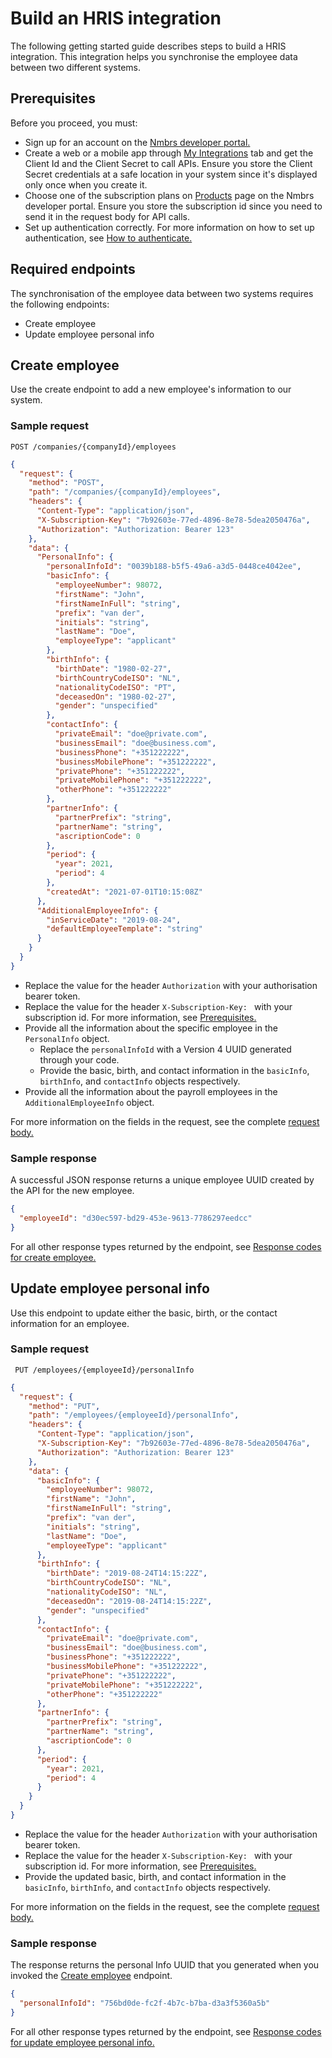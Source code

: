 # Build an HRIS integration

The following getting started guide describes steps to build a HRIS integration. This integration helps you synchronise the employee data between two different systems.

## Prerequisites
Before you proceed, you must:
* Sign up for an account on the [Nmbrs developer portal.](https://developer.nmbrs.com/)
* Create a web or a mobile app through [My Integrations](https://partner-portal.nmbrs.com/integrations) tab and get the Client Id and the Client Secret to call APIs. Ensure you store the Client Secret credentials at a safe location in your system since it's displayed only once when you 
  create it.
* Choose one of the subscription plans on [Products](https://developer.nmbrs.com/products) page on the Nmbrs developer portal. Ensure you store the subscription id since you need to send it in the request body for API calls.
* Set up authentication correctly. For more information on how to set up authentication, see [How to authenticate.](https://nmbrs.stoplight.io/docs/nmbrs-restapi/e9e0f5292b4a1-authentication)

## Required endpoints
The synchronisation of the employee data between two systems requires the following endpoints:

* Create employee
* Update employee personal info

## Create employee

Use the create endpoint to add a new employee's information to our system.

### Sample request
```POST /companies/{companyId}/employees```

```json
{
  "request": {
    "method": "POST",
    "path": "/companies/{companyId}/employees",
    "headers": {
      "Content-Type": "application/json",
      "X-Subscription-Key": "7b92603e-77ed-4896-8e78-5dea2050476a",
      "Authorization": "Authorization: Bearer 123"
    },
    "data": {
      "PersonalInfo": {
        "personalInfoId": "0039b188-b5f5-49a6-a3d5-0448ce4042ee",
        "basicInfo": {
          "employeeNumber": 98072,
          "firstName": "John",
          "firstNameInFull": "string",
          "prefix": "van der",
          "initials": "string",
          "lastName": "Doe",
          "employeeType": "applicant"
        },
        "birthInfo": {
          "birthDate": "1980-02-27",
          "birthCountryCodeISO": "NL",
          "nationalityCodeISO": "PT",
          "deceasedOn": "1980-02-27",
          "gender": "unspecified"
        },
        "contactInfo": {
          "privateEmail": "doe@private.com",
          "businessEmail": "doe@business.com",
          "businessPhone": "+351222222",
          "businessMobilePhone": "+351222222",
          "privatePhone": "+351222222",
          "privateMobilePhone": "+351222222",
          "otherPhone": "+351222222"
        },
        "partnerInfo": {
          "partnerPrefix": "string",
          "partnerName": "string",
          "ascriptionCode": 0
        },
        "period": {
          "year": 2021,
          "period": 4
        },
        "createdAt": "2021-07-01T10:15:08Z"
      },
      "AdditionalEmployeeInfo": {
        "inServiceDate": "2019-08-24",
        "defaultEmployeeTemplate": "string"
      }
    }
  }
}

```
* Replace the value for the header `Authorization` with your authorisation bearer token.
* Replace the value for the header `X-Subscription-Key: ` with your subscription id. For more information, see [Prerequisites.](#Prerequisites)
* Provide all the information about the specific employee in the `PersonalInfo` object.
  * Replace the `personalInfoId` with a Version 4 UUID generated through your code.
  * Provide the basic, birth, and contact information in the `basicInfo`, `birthInfo`, and `contactInfo` objects respectively.
* Provide all the information about the payroll employees in the `AdditionalEmployeeInfo` object.

For more information on the fields in the request, see the complete [request body.](https://nmbrs.stoplight.io/docs/nmbrs-restapi/13c6a8d9c7190-create-employee#request-body)

### Sample response

A successful JSON response returns a unique employee UUID created by the API for the new employee.

```json
{
  "employeeId": "d30ec597-bd29-453e-9613-7786297eedcc"
}
```

For all other response types returned by the endpoint, see [Response codes for create employee.](https://nmbrs.stoplight.io/docs/nmbrs-restapi/13c6a8d9c7190-create-employee#Responses)

## Update employee personal info

Use this endpoint to update either the basic, birth, or the contact information for an employee.

### Sample request
``` PUT /employees/{employeeId}/personalInfo```

```json
{
  "request": {
    "method": "PUT",
    "path": "/employees/{employeeId}/personalInfo",
    "headers": {
      "Content-Type": "application/json",
      "X-Subscription-Key": "7b92603e-77ed-4896-8e78-5dea2050476a",
      "Authorization": "Authorization: Bearer 123"
    },
    "data": {
      "basicInfo": {
        "employeeNumber": 98072,
        "firstName": "John",
        "firstNameInFull": "string",
        "prefix": "van der",
        "initials": "string",
        "lastName": "Doe",
        "employeeType": "applicant"
      },
      "birthInfo": {
        "birthDate": "2019-08-24T14:15:22Z",
        "birthCountryCodeISO": "NL",
        "nationalityCodeISO": "NL",
        "deceasedOn": "2019-08-24T14:15:22Z",
        "gender": "unspecified"
      },
      "contactInfo": {
        "privateEmail": "doe@private.com",
        "businessEmail": "doe@business.com",
        "businessPhone": "+351222222",
        "businessMobilePhone": "+351222222",
        "privatePhone": "+351222222",
        "privateMobilePhone": "+351222222",
        "otherPhone": "+351222222"
      },
      "partnerInfo": {
        "partnerPrefix": "string",
        "partnerName": "string",
        "ascriptionCode": 0
      },
      "period": {
        "year": 2021,
        "period": 4
      }
    }
  }
}
```
* Replace the value for the header `Authorization` with your authorisation bearer token.
* Replace the value for the header `X-Subscription-Key: ` with your subscription id. For more information, see [Prerequisites.](#Prerequisites)
* Provide the updated basic, birth, and contact information in the `basicInfo`, `birthInfo`, and `contactInfo` objects respectively.

For more information on the fields in the request, see the complete [request body.](https://nmbrs.stoplight.io/docs/nmbrs-restapi/e12e45d11695c-update-employee-personal-info#request-body)

### Sample response

The response returns the personal Info UUID that you generated when you invoked the [Create employee](#create-employee) endpoint.

```json
{
  "personalInfoId": "756bd0de-fc2f-4b7c-b7ba-d3a3f5360a5b"
}
```
For all other response types returned by the endpoint, see [Response codes for update employee personal info.](https://nmbrs.stoplight.io/docs/nmbrs-restapi/e12e45d11695c-update-employee-personal-info#Responses)

